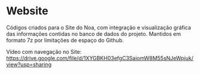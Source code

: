 # Website
Códigos criados para o Site do Noa, com integração e visualização gráfica das informações contidas no banco de dados do projeto. Mantidos em formato 7z por limitações de espaço do Github.

Vídeo com navegação no Site: https://drive.google.com/file/d/1XYGBKH03efgC3SaiomW8M55sNJeWpjuk/view?usp=sharing
